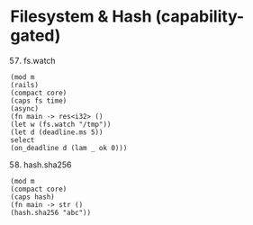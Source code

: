 # Filesystem & Hash (capability-gated)

57. fs.watch
```
(mod m
(rails)
(compact core)
(caps fs time)
(async)
(fn main -> res<i32> ()
(let w (fs.watch "/tmp"))
(let d (deadline.ms 5))
select
(on_deadline d (lam _ ok 0)))
```

58. hash.sha256
```
(mod m
(compact core)
(caps hash)
(fn main -> str ()
(hash.sha256 "abc"))
```
